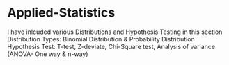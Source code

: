 # Applied-Statistics
I have inlcuded various Distributions and Hypothesis Testing in this section <br>
Distribution Types: Binomial Distribution & Probability Distribution <br>
Hypothesis Test: T-test, Z-deviate, Chi-Square test, Analysis of variance (ANOVA- One way & n-way) <br>
